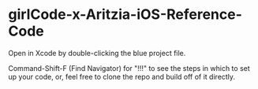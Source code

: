 # girlCode-x-Aritzia-iOS-Reference-Code

Open in Xcode by double-clicking the blue project file.

Command-Shift-F (Find Navigator) for "!!!" to see the steps in which to set up your code, or, feel free to clone the repo and build off of it directly.
